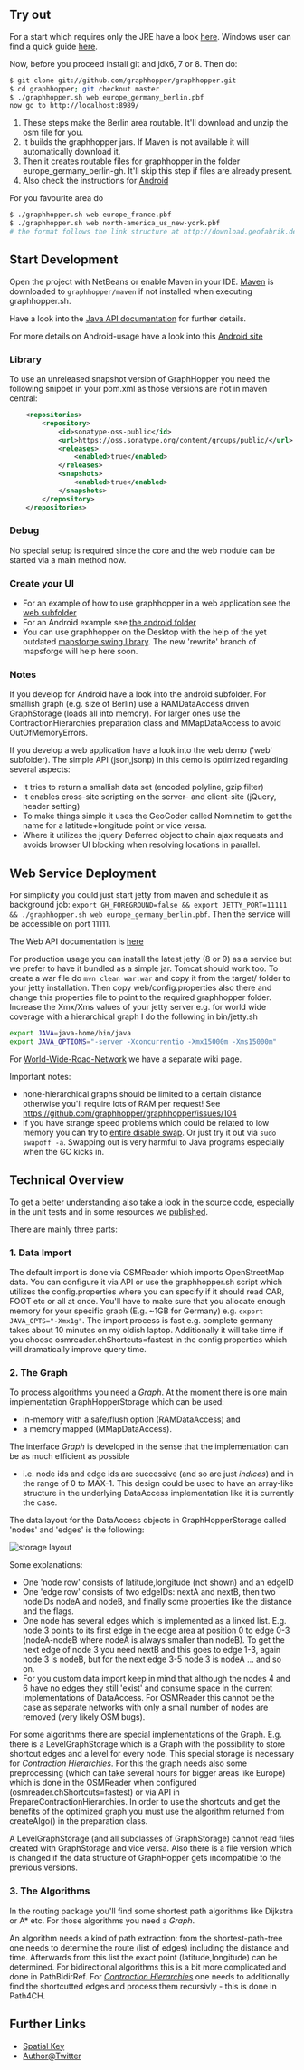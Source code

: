## Try out

For a start which requires only the JRE have a look [here](../web/quickstart.md). 
Windows user can find a quick guide [here](./windows-setup.md). 

Now, before you proceed install git and jdk6, 7 or 8. Then do:

```bash
$ git clone git://github.com/graphhopper/graphhopper.git
$ cd graphhopper; git checkout master
$ ./graphhopper.sh web europe_germany_berlin.pbf
now go to http://localhost:8989/
```

  1. These steps make the Berlin area routable. It'll download and unzip the osm file for you.
  2. It builds the graphhopper jars. If Maven is not available it will automatically download it.
  3. Then it creates routable files for graphhopper in the folder europe_germany_berlin-gh. It'll skip this step if files are already present.
  4. Also check the instructions for [Android](../android/index.md)

For you favourite area do

```bash
$ ./graphhopper.sh web europe_france.pbf
$ ./graphhopper.sh web north-america_us_new-york.pbf
# the format follows the link structure at http://download.geofabrik.de
```

## Start Development

Open the project with NetBeans or enable Maven in your IDE. 
[Maven](http://maven.apache.org/download.cgi) is downloaded to ```graphhopper/maven``` if not 
installed when executing graphhopper.sh.

Have a look into the [Java API documentation](./) for further details.

For more details on Android-usage have a look into this [Android site](../android/index.md)

### Library

To use an unreleased snapshot version of GraphHopper you need the following snippet in your pom.xml
as those versions are not in maven central:

```xml
    <repositories>
        <repository>
            <id>sonatype-oss-public</id>
            <url>https://oss.sonatype.org/content/groups/public/</url>
            <releases>
                <enabled>true</enabled>
            </releases>
            <snapshots>
                <enabled>true</enabled>
            </snapshots>
        </repository>
    </repositories>
```

### Debug

No special setup is required since the core and the web module can be started via a main method now.

### Create your UI

 * For an example of how to use graphhopper in a web application see the [web subfolder](https://github.com/graphhopper/graphhopper/tree/master/web)
 * For an Android example see [the android folder](https://github.com/graphhopper/graphhopper/tree/master/android)
 * You can use graphhopper on the Desktop with the help of the yet outdated [mapsforge swing library](http://osm4j.svn.sourceforge.net/viewvc/osm4j/trunk/lib/). The new 'rewrite' branch of mapsforge will help here soon.

### Notes

If you develop for Android have a look into the android subfolder. For smallish graph (e.g. size of Berlin) use
 a RAMDataAccess driven GraphStorage (loads all into memory). For larger ones use the ContractionHierarchies 
preparation class and MMapDataAccess to avoid OutOfMemoryErrors. 

If you develop a web application have a look into the web demo ('web' subfolder). The simple API 
(json,jsonp) in this demo is optimized regarding several aspects:
 * It tries to return a smallish data set (encoded polyline, gzip filter)
 * It enables cross-site scripting on the server- and client-site (jQuery, header setting)
 * To make things simple it uses the GeoCoder called Nominatim to get the name for a latitude+longitude point or vice versa.
 * Where it utilizes the jquery Deferred object to chain ajax requests and avoids browser UI blocking when resolving locations in parallel.

## Web Service Deployment

For simplicity you could just start jetty from maven and schedule it as background job: 
`export GH_FOREGROUND=false && export JETTY_PORT=11111 && ./graphhopper.sh web europe_germany_berlin.pbf`. 
Then the service will be accessible on port 11111.

The Web API documentation is [here](../web)

For production usage you can install the latest jetty (8 or 9) as a service but we prefer to have it bundled as a 
simple jar. Tomcat should work too. To create a war file do `mvn clean war:war` and copy it from the target/ 
folder to your jetty installation. Then copy web/config.properties also there and change this properties 
file to point to the required graphhopper folder. Increase the Xmx/Xms values of your jetty server e.g. 
for world wide coverage with a hierarchical graph I do the following in bin/jetty.sh
```bash
export JAVA=java-home/bin/java
export JAVA_OPTIONS="-server -Xconcurrentio -Xmx15000m -Xms15000m"
```

For [World-Wide-Road-Network](https://github.com/graphhopper/graphhopper/wiki/World-Wide-Road-Network) we have a separate wiki page.

Important notes:
 * none-hierarchical graphs should be limited to a certain distance otherwise you'll require lots of RAM per request! See https://github.com/graphhopper/graphhopper/issues/104
 * if you have strange speed problems which could be related to low memory you can try to [entire disable swap](http://askubuntu.com/questions/103915/how-do-i-configure-swappiness). Or just try it out via `sudo swapoff -a`. Swapping out is very harmful to Java programs especially when the GC kicks in.

## Technical Overview

To get a better understanding also take a look in the source code, especially in the unit tests and in 
some resources we [published](http://karussell.wordpress.com/2014/01/23/graphhopper-news-article-in-java-magazine-and-fosdem-2014/). 

There are mainly three parts:

### 1. Data Import

The default import is done via OSMReader which imports OpenStreetMap data. You can configure it via API 
or use the graphhopper.sh script which utilizes the config.properties where you can specify if it should 
read CAR, FOOT etc or all at once. You'll have to make sure that you allocate enough memory for your 
specific graph (E.g. ~1GB for Germany) e.g. `export JAVA_OPTS="-Xmx1g"`. The import process is fast e.g. 
complete germany takes about 10 minutes on my oldish laptop. Additionally it will take time if you choose 
osmreader.chShortcuts=fastest in the config.properties which will dramatically improve query time.

### 2. The Graph

To process algorithms you need a _Graph_. At the moment there is one main implementation GraphHopperStorage 
which can be used: 
  * in-memory with a safe/flush option (RAMDataAccess) and 
  * a memory mapped (MMapDataAccess).

The interface _Graph_ is developed in the sense that the implementation can be as much efficient as possible
 - i.e. node ids and edge ids are successive (and so are just _indices_) and in the range of 0 to MAX-1. 
This design could be used to have an array-like structure in the underlying DataAccess implementation like 
it is currently the case.

The data layout for the DataAccess objects in GraphHopperStorage called 'nodes' and 'edges' is the following:

![storage layout](http://karussell.files.wordpress.com/2013/08/wiki-graph.png)

Some explanations:
 * One 'node row' consists of latitude,longitude (not shown) and an edgeID
 * One 'edge row' consists of two edgeIDs: nextA and nextB, then two nodeIDs nodeA and nodeB, and finally some properties like the distance and the flags.
 * One node has several edges which is implemented as a linked list. E.g. node 3 points to its first edge in the edge area at position 0 to edge 0-3 (nodeA-nodeB where nodeA is always smaller than nodeB). To get the next edge of node 3 you need nextB and this goes to edge 1-3, again node 3 is nodeB, but for the next edge 3-5 node 3 is nodeA ... and so on.
 * For you custom data import keep in mind that although the nodes 4 and 6 have no edges they still 'exist' and consume space in the current implementations of DataAccess. For OSMReader this cannot be the case as separate networks with only a small number of nodes are removed (very likely OSM bugs).

For some algorithms there are special implementations of the Graph. E.g. there is a LevelGraphStorage which is a Graph with the possibility to store shortcut edges and a level for every node. This special storage is necessary for _Contraction Hierarchies_. For this the graph needs also some preprocessing (which can take several hours for bigger areas like Europe) which is done in the OSMReader when configured (osmreader.chShortcuts=fastest) or via API in PrepareContractionHierarchies. In order to use the shortcuts and get the benefits of the optimized graph you must use the algorithm returned from createAlgo() in the preparation class.

A LevelGraphStorage (and all subclasses of GraphStorage) cannot read files created with GraphStorage and vice versa. Also there is a file version which is changed if the data structure of GraphHopper gets incompatible to the previous versions.

### 3. The Algorithms

In the routing package you'll find some shortest path algorithms like Dijkstra or A* etc. For those 
algorithms you need a _Graph_.

An algorithm needs a kind of path extraction: from the shortest-path-tree one needs to determine the route 
(list of edges) including the distance and time. Afterwards from this list the exact point (latitude,longitude) 
can be determined. For bidirectional algorithms this is a bit more complicated and done in PathBidirRef. 
For [_Contraction Hierarchies_](http://ad-wiki.informatik.uni-freiburg.de/teaching/EfficientRoutePlanningSS2012)
 one needs to additionally find the shortcutted edges and process them recursivly - this is done in Path4CH.

Further Links
---------------
 * [Spatial Key](http://karussell.wordpress.com/2012/05/23/spatial-keys-memory-efficient-geohashes/)
 * [Author@Twitter](https://twitter.com/timetabling)